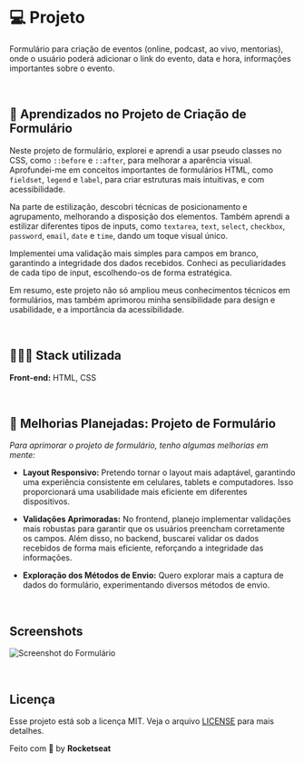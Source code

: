 
# 💻 Projeto

Formulário para criação de eventos (online, podcast, ao vivo, mentorias), onde o usuário poderá adicionar o link do evento, data e hora, informações importantes sobre o evento.

<br/>


## 📌 Aprendizados no Projeto de Criação de Formulário

Neste projeto de formulário, explorei e aprendi a usar pseudo classes no CSS, como `::before` e `::after`, para melhorar a aparência visual. Aprofundei-me em conceitos importantes de formulários HTML, como `fieldset`, `legend` e `label`, para criar estruturas mais intuitivas, e com acessibilidade.

Na parte de estilização, descobri técnicas de posicionamento e agrupamento, melhorando a disposição dos elementos. Também aprendi a estilizar diferentes tipos de inputs, como `textarea`, `text`, `select`, `checkbox`, `password`, `email`, `date` e `time`, dando um toque visual único.

Implementei uma validação mais simples para campos em branco, garantindo a integridade dos dados recebidos. Conheci as peculiaridades de cada tipo de input, escolhendo-os de forma estratégica.

Em resumo, este projeto não só ampliou meus conhecimentos técnicos em formulários, mas também aprimorou minha sensibilidade para design e usabilidade, e a importância da acessibilidade. 

<br/>


## 👩🏿‍💻 Stack utilizada
**Front-end:** HTML, CSS

<br/>

## 🧠 Melhorias Planejadas: Projeto de Formulário

_Para aprimorar o projeto de formulário, tenho algumas melhorias em mente:_

- **Layout Responsivo:**
    Pretendo tornar o layout mais adaptável, garantindo uma experiência consistente em celulares, tablets e computadores. Isso proporcionará uma usabilidade mais eficiente em diferentes dispositivos.

- **Validações Aprimoradas:**
    No frontend, planejo implementar validações mais robustas para garantir que os usuários preencham corretamente os campos. Além disso, no backend, buscarei validar os dados recebidos de forma mais eficiente, reforçando a integridade das informações.

- **Exploração dos Métodos de Envio:**
    Quero explorar mais a captura de dados do formulário, experimentando diversos métodos de envio. 

<br/>

## Screenshots

![Screenshot do Formulário](https://github.com/izaleite/create-my-form/assets/79549424/116d5491-12b3-4d19-9345-48cece8656d3)


<br/>

## Licença
Esse projeto está sob a licença MIT. Veja o arquivo [LICENSE](https://choosealicense.com/licenses/mit/) para mais detalhes.


Feito com 💜 by **Rocketseat**



